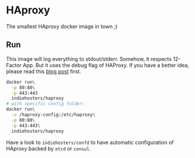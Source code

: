 # HAproxy

The smallest HAproxy docker image in town ;)

## Run

This image will log everything to stdout/stderr. Somehow, it respects 12-Factor App. But it uses the debug flag of HAProxy. If you have a better idea, please read this [blog post](http://pierre-o.fr/blog/2014/08/27/haproxy-coreos/) first.

```bash
docker run\
  -p 80:80\
  -p 443:443
  indiehosters/haproxy
# with specific config folder:
docker run\
  -v /haproxy-config:/etc/haproxy\
  -p 80:80\
  -p 443:443\
  indiehosters/haproxy
```

Have a look to `indiehosters/confd` to have automatic configuration of HAproxy backed by `etcd` or `consul`.
